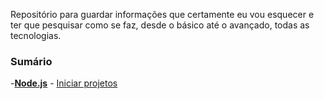 Repositório para guardar informações que certamente eu vou esquecer 
e ter que pesquisar como se faz, desde o básico até o avançado, 
todas as tecnologias.

### Sumário

-<a href="https://github.com/lucaslacroix/wiki/tree/master/Node.js" target="_blank">**Node.js**</a>
    - <a href="https://github.com/lucaslacroix/wiki/blob/master/Node.js/iniciar-projetos.md" target="_blank">Iniciar projetos</a>